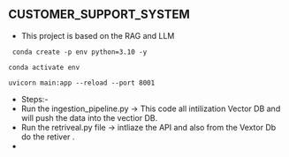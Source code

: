 ## CUSTOMER_SUPPORT_SYSTEM
- This project is based on the RAG and LLM


```
 conda create -p env python=3.10 -y
```
```
conda activate env
```
```
uvicorn main:app --reload --port 8001
```




- Steps:-
- Run the ingestion_pipeline.py -> This code all intilization Vector DB  and will push the data into the vectior DB.
- Run the retriveal.py file -> intliaze the API and also from the Vextor Db do the retiver .
- 
